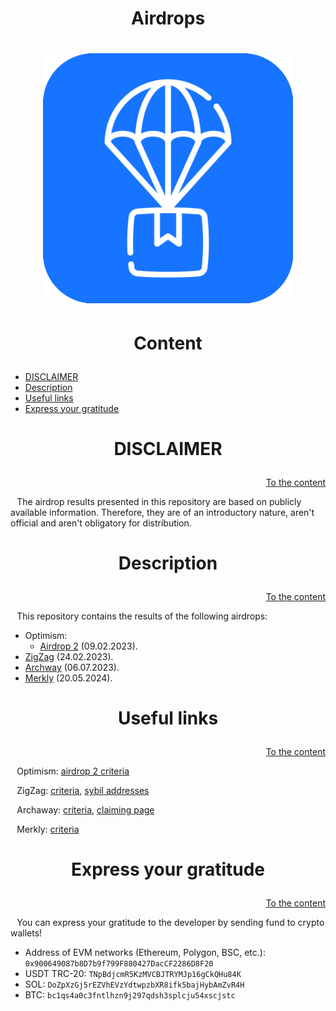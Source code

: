 <h1><p align="center">Airdrops</p></h1><h1>

<p align="center"><img src="images/icons/app.png" width="400"></p>



<h1><p align="center">Content</p></h1>

- [DISCLAIMER](#DISCLAIMER)
- [Description](#Description)
- [Useful links](#Useful-links)
- [Express your gratitude](#Express-your-gratitude)



<h1><p align="center">DISCLAIMER</p></h1>
<p align="right"><a href="#Content">To the content</a></p>

⠀The airdrop results presented in this repository are based on publicly available information. Therefore, they are of an introductory nature, aren't official and aren't obligatory for distribution.



<h1><p align="center">Description</p></h1>
<p align="right"><a href="#Content">To the content</a></p>

⠀This repository contains the results of the following airdrops:
- Optimism:
  - [Airdrop 2](https://raw.githubusercontent.com/SecorD0/airdrops/main/Optimism/2.csv) (09.02.2023).
- [ZigZag](https://raw.githubusercontent.com/SecorD0/airdrops/main/ZigZag/1.csv) (24.02.2023).
- [Archway](https://raw.githubusercontent.com/SecorD0/airdrops/main/Archway/1.csv) (06.07.2023).
- [Merkly](https://raw.githubusercontent.com/SecorD0/airdrops/main/LayerZero/Merkly/1.csv) (20.05.2024).


<h1><p align="center">Useful links</p></h1>
<p align="right"><a href="#Content">To the content</a></p>

⠀Optimism: [airdrop 2 criteria](https://community.optimism.io/docs/governance/airdrop-2)

⠀ZigZag: [criteria](https://docs.zigzag.exchange/zigzag-exchange/airdrops), [sybil addresses](https://twitter.com/zigzagkedar/status/1630093636733124608)

⠀Archaway: [criteria](https://docs.archway.io/community/airdrop-snapshots), [claiming page](https://airdrop.archway.io)

⠀Merkly: [criteria](https://commonwealth.im/layerzero/discussion/17362-merkly-rfp)


<h1><p align="center">Express your gratitude</p></h1>
<p align="right"><a href="#Content">To the content</a></p>

⠀You can express your gratitude to the developer by sending fund to crypto wallets!
- Address of EVM networks (Ethereum, Polygon, BSC, etc.): `0x900649087b8D7b9f799F880427DacCF2286D8F20`
- USDT TRC-20: `TNpBdjcmR5KzMVCBJTRYMJp16gCkQHu84K`
- SOL: `DoZpXzGj5rEZVhEVzYdtwpzbXR8ifk5bajHybAmZvR4H`
- BTC: `bc1qs4a0c3fntlhzn9j297qdsh3splcju54xscjstc`
